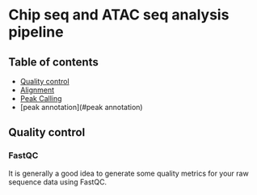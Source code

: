 
# Chip seq and ATAC seq analysis pipeline
## Table of contents
* [Quality control](#Quality-control)
* [Alignment](#Alignment)
* [Peak Calling](#Peak-Calling)
* [peak annotation](#peak annotation)


## Quality control
### FastQC
It is generally a good idea to generate some quality metrics for your raw sequence data using FastQC.
